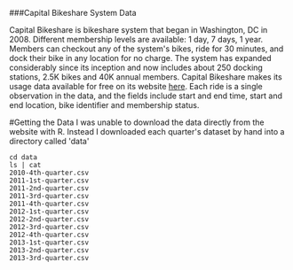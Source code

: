 ###Capital Bikeshare System Data

Capital Bikeshare is bikeshare system that began in Washington, DC in 2008. Different membership levels are available: 1 day, 7 days, 1 year. Members can checkout any of the system's bikes, ride for 30 minutes, and dock their bike in any location for no charge. The system has expanded considerably since its inception and now includes about 250 docking stations, 2.5K bikes and 40K annual members. Capital Bikeshare makes its usage data available for free on its website [here](http://capitalbikeshare.com/trip-history-data). Each ride is a single observation in the data, and the fields include start and end time, start and end location, bike identifier and membership status.

#Getting the Data
I was unable to download the data directly from the website with R. Instead I downloaded each quarter's dataset by hand into a directory called 'data'

```shell
cd data
ls | cat
2010-4th-quarter.csv
2011-1st-quarter.csv
2011-2nd-quarter.csv
2011-3rd-quarter.csv
2011-4th-quarter.csv
2012-1st-quarter.csv
2012-2nd-quarter.csv
2012-3rd-quarter.csv
2012-4th-quarter.csv
2013-1st-quarter.csv
2013-2nd-quarter.csv
2013-3rd-quarter.csv
```